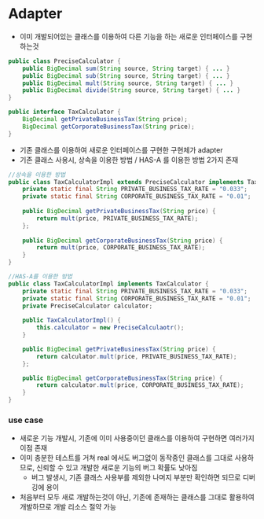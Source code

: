# Adapter
* 이미 개발되어있는 클래스를 이용하여 다른 기능을 하는 새로운 인터페이스를 구현하는것
```java
public class PreciseCalculator {
    public BigDecimal sum(String source, String target) { ... }
    public BigDecimal sub(String source, String target) { ... }
    public BigDecimal mult(String source, String target) { ... }
    public BigDecimal divide(String source, String target) { ... }
}

public interface TaxCalculator {
    BigDecimal getPrivateBusinessTax(String price);
    BigDecimal getCorporateBusinessTax(String price);
}
```
* 기존 클래스를 이용하여 새로운 인터페이스를 구현한 구현체가 adapter
* 기존 클래스 사용시, 상속을 이용한 방법 / HAS-A 를 이용한 방법 2가지 존재
```java
//상속을 이용한 방법
public class TaxCalculatorImpl extends PreciseCalculator implements TaxCalculator {
    private static final String PRIVATE_BUSINESS_TAX_RATE = "0.033";
    private static final String CORPORATE_BUSINESS_TAX_RATE = "0.01";
    
    public BigDecimal getPrivateBusinessTax(String price) {
        return mult(price, PRIVATE_BUSINESS_TAX_RATE);    
    };
    
    public BigDecimal getCorporateBusinessTax(String price) {
        return mult(price, CORPORATE_BUSINESS_TAX_RATE);
    }
}

//HAS-A를 이용한 방법
public class TaxCalculatorImpl implements TaxCalculator {
    private static final String PRIVATE_BUSINESS_TAX_RATE = "0.033";
    private static final String CORPORATE_BUSINESS_TAX_RATE = "0.01";
    private PreciseCalculator calculator;
    
    public TaxCalculatorImpl() {
        this.calculator = new PreciseCalculaotr();
    }

    public BigDecimal getPrivateBusinessTax(String price) {
        return calculator.mult(price, PRIVATE_BUSINESS_TAX_RATE);
    };

    public BigDecimal getCorporateBusinessTax(String price) {
        return calculator.mult(price, CORPORATE_BUSINESS_TAX_RATE);
    }
}
```
### use case
* 새로운 기능 개발시, 기존에 이미 사용중이던 클래스를 이용하여 구현하면 여러가지 이점 존재
* 이미 충분한 테스트를 거쳐 real 에서도 버그없이 동작중인 클래스를 그대로 사용하므로, 신뢰할 수 있고 개발한 새로운 기능의 버그 확률도 낮아짐
    * 버그 발생시, 기존 클래스 사용부를 제외한 나머지 부분만 확인하면 되므로 디버깅에 용이
* 처음부터 모두 새로 개발하는것이 아닌, 기존에 존재하는 클래스를 그대로 활용하여 개발하므로 개발 리소스 절약 가능